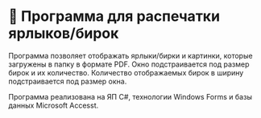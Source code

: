 # :fax: Программа для распечатки ярлыков/бирок

Программа позволяет отображать ярлыки/бирки и картинки, которые загружены в папку в формате PDF. Окно подстраивается под размер бирок и их количество. Количество отображаемых бирок в ширину подстраивается под размер окна.

Программа реализована на ЯП C#, технологии Windows Forms и базы данных Microsoft Accesst.
